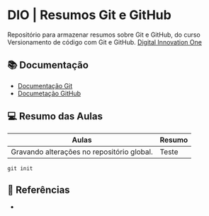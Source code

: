 
# DIO | Resumos Git e GitHub

Repositório para armazenar resumos sobre Git e GitHub, do curso Versionamento de código com Git e GitHub. 
[Digital Innovation One](https://web.dio.me/)

## :books: Documentação

- [Documentação Git](https://git-scm.com/doc)
- [Documetação GitHub](https://docs.github.com/)

## :computer: Resumo das Aulas

| Aulas | Resumo |
|-------|--------|
|Gravando alterações no repositório global. |Teste|

```
git init
```

## :mag_right: Referências

-
